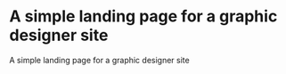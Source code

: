 # A simple landing page for a graphic designer site
A simple landing page for a graphic designer site
